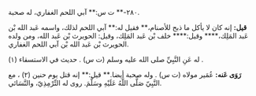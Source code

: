 ٢٨٠-** ت س:** آبي اللحم الغفاري، له صحبة.

**قيل:** إنه كان لا يأكل ما ذبح للأصنام،** فقيل له:** آبي اللحم لذلك، واسمه عَبد الله بْن عَبد المَلِك،**** وقيل:**** خلف بْن عَبد المَلِك، وقيل: الحويرث بْن عَبد الله، ومن ولده الحويرث بْن عَبد الله بْن آبي اللحم الغفاري.

له عَنِ النَّبِيِّ صلى الله عليه وسلم (ت س) . حديث في الاستسقاء (١) .

**رَوَى عَنه:** عُمَير مولاه (ت س) . وله صحبة أيضا.** قيل:** إنه قتل يوم حنين (٢) ، مع النَّبِيّ صَلَّى اللَّهُ عَلَيْهِ وسَلَّمَ. روى له التِّرْمِذِيّ، والنَّسَائي.